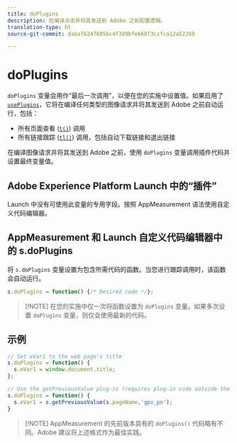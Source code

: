 ```yaml
---
title: doPlugins
description: 在编译点击并将其发送到 Adobe 之前配置逻辑。
translation-type: ht
source-git-commit: dabaf6247695bc4f3d9bfe668f3ccfca12a52269

---
```



# doPlugins

`doPlugins` 变量会用作“最后一次调用”，以便在您的实施中设置值。如果启用了 [`usePlugins`](../config-vars/useplugins.md)，它将在编译任何类型的图像请求并将其发送到 Adobe 之前自动运行，包括：

* 所有页面查看 ([`t()`](t-method.md)) 调用
* 所有链接跟踪 ([`tl()`](tl-method.md)) 调用，包括自动下载链接和退出链接

在编译图像请求并将其发送到 Adobe 之前，使用 `doPlugins` 变量调用插件代码并设置最终变量值。

## Adobe Experience Platform Launch 中的“插件”

Launch 中没有可使用此变量的专用字段。按照 AppMeasurement 语法使用自定义代码编辑器。

## AppMeasurement 和 Launch 自定义代码编辑器中的 s.doPlugins

将 `s.doPlugins` 变量设置为包含所需代码的函数。当您进行跟踪调用时，该函数会自动运行。

```js
s.doPlugins = function() {/* Desired code */};
```

>[!NOTE] 在您的实施中仅一次将函数设置为 `doPlugins` 变量。如果多次设置 `doPlugins` 变量，则仅会使用最新的代码。

## 示例

```js
// Set eVar1 to the web page's title
s.doPlugins = function() {
  s.eVar1 = window.document.title;
};

// Use the getPreviousValue plug-in (requires plug-in code outside the function)
s.doPlugins = function() {
  s.eVar1 = s.getPreviousValue(s.pageName,'gpv_pn');
}
```

>[!NOTE] AppMeasurement 的先前版本具有的 `doPlugins()` 代码略有不同。Adobe 建议将上述格式作为最佳实践。
